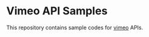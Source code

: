 # Vimeo API Samples

This repository contains sample codes for [vimeo][0] APIs.

[0]: https://developer.vimeo.com/
